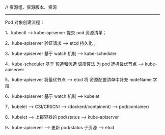 // 资源组、资源版本、资源

---
Pod 对象创建流程：

1、kubectl --> kube-apiserver 提交 pod 资源清单；

2、kube-apiserver 验证请求 --> etcd 持久化；

3、kube-apiserver 基于 watch 机制 --> kube-scheduler

4、kube-scheduler 基于 预选和优选 调度算法 为 pod 选择最优节点 --> kube-apiserver

5、kube-apiserver 将最优节点 --> etcd
    将 资源配置清单中补充 nodeName 字段

6、kube-apiserver 基于 watch 机制 --> kubelet

7、kubelet --> CSI/CRI/CNI --> (dockerd/containerd) --> pod(container)

8、kubelet --> 上报容器的 pod/status --> kube-apiserver

9、kube-apiserver --> 更新 pod/status 子资源 --> etcd

